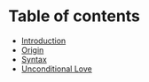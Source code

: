 # Table of contents

* [Introduction](README.md)
* [Origin](0-origin.md)
* [Syntax](1-syntax.md)
* [Unconditional Love](2-unconditional-love.md)

